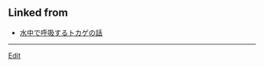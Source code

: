 ---
---
## Linked from

* [水中で呼吸するトカゲの話](水中で呼吸するトカゲの話.md)


----
[Edit](https://github.com/vitroid/vitroid.github.io/edit/master/MD/水中で呼吸するトカゲの話.md)
